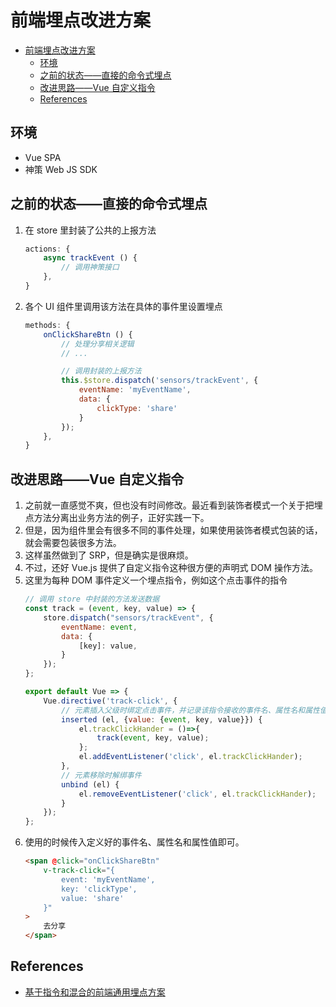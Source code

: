 # 前端埋点改进方案


<!-- TOC -->

- [前端埋点改进方案](#前端埋点改进方案)
    - [环境](#环境)
    - [之前的状态——直接的命令式埋点](#之前的状态直接的命令式埋点)
    - [改进思路——Vue 自定义指令](#改进思路vue-自定义指令)
    - [References](#references)

<!-- /TOC -->


## 环境
* Vue SPA
* 神策 Web JS SDK


## 之前的状态——直接的命令式埋点
1. 在 store 里封装了公共的上报方法
    ```js
    actions: {
        async trackEvent () {
            // 调用神策接口
        },
    }
    ```
2. 各个 UI 组件里调用该方法在具体的事件里设置埋点
    ```js
    methods: {
        onClickShareBtn () {
            // 处理分享相关逻辑
            // ...

            // 调用封装的上报方法
            this.$store.dispatch('sensors/trackEvent', {
                eventName: 'myEventName',
                data: {
                    clickType: 'share'
                }
            });
        },
    }
    ```



## 改进思路——Vue 自定义指令
1. 之前就一直感觉不爽，但也没有时间修改。最近看到装饰者模式一个关于把埋点方法分离出业务方法的例子，正好实践一下。
2. 但是，因为组件里会有很多不同的事件处理，如果使用装饰者模式包装的话，就会需要包装很多方法。
3. 这样虽然做到了 SRP，但是确实是很麻烦。
4. 不过，还好 Vue.js 提供了自定义指令这种很方便的声明式 DOM 操作方法。
5. 这里为每种 DOM 事件定义一个埋点指令，例如这个点击事件的指令
    ```js
    // 调用 store 中封装的方法发送数据
    const track = (event, key, value) => {
        store.dispatch("sensors/trackEvent", {
            eventName: event,
            data: {
                [key]: value,
            }
        });
    };

    export default Vue => {
        Vue.directive('track-click', {
            // 元素插入父级时绑定点击事件，并记录该指令接收的事件名、属性名和属性值
            inserted (el, {value: {event, key, value}}) {
                el.trackClickHander = ()=>{
                    track(event, key, value);
                };
                el.addEventListener('click', el.trackClickHander);
            },
            // 元素移除时解绑事件
            unbind (el) {
                el.removeEventListener('click', el.trackClickHander);
            }
        });
    };
    ```
6. 使用的时候传入定义好的事件名、属性名和属性值即可。
    ```html
    <span @click="onClickShareBtn" 
        v-track-click="{
            event: 'myEventName', 
            key: 'clickType', 
            value: 'share'
        }"
    >
        去分享
    </span>
    ```


## References
* [基于指令和混合的前端通用埋点方案](https://zhuanlan.zhihu.com/p/27659302)
